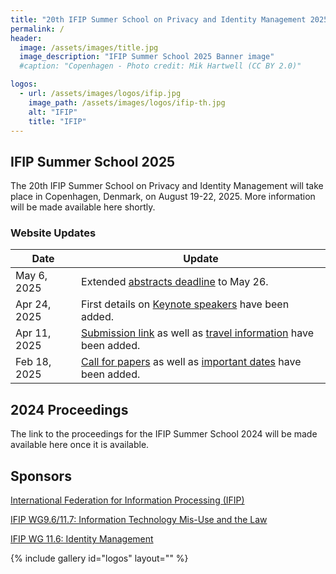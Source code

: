 ```yaml
---
title: "20th IFIP Summer School on Privacy and Identity Management 2025"
permalink: /
header:
  image: /assets/images/title.jpg
  image_description: "IFIP Summer School 2025 Banner image"
  #caption: "Copenhagen - Photo credit: Mik Hartwell (CC BY 2.0)"

logos:
  - url: /assets/images/logos/ifip.jpg
    image_path: /assets/images/logos/ifip-th.jpg
    alt: "IFIP"
    title: "IFIP"
---
```


## IFIP Summer School 2025
The 20th IFIP Summer School on Privacy and Identity Management will take place in Copenhagen, Denmark, on August 19-22, 2025. More information will be made available here shortly.

### Website Updates

| Date | Update |
| -- | -- |
| May 6, 2025  | Extended [abstracts deadline](./important_dates) to May 26. |
| Apr 24, 2025 | First details on [Keynote speakers](./keynotes) have been added. |
| Apr 11, 2025 | [Submission link](./submission) as well as [travel information](./venue) have been added. |
| Feb 18, 2025 | [Call for papers](./call_for_papers) as well as [important dates](./important_dates) have been added. |

## 2024 Proceedings 
The link to the proceedings for the IFIP Summer School 2024 will be made available here once it is available.

  
## Sponsors
[International Federation for Information Processing (IFIP)](https://www.ifip.org)

[IFIP WG9.6/11.7: Information Technology Mis-Use and the Law](https://www.ifiptc11.org/working-groups)

[IFIP WG 11.6: Identity Management](https://www.ifiptc11.org/working-groups)

{% include gallery id="logos" layout="" %}
